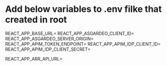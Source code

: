 # Add below variables to .env filke that created in root

REACT_APP_BASE_URL=
REACT_APP_ASGARDEO_CLIENT_ID=
REACT_APP_ASGARDEO_SERVER_ORIGIN=
REACT_APP_APIM_TOKEN_ENDPOINT=
REACT_APP_APIM_IDP_CLIENT_ID=
REACT_APP_APIM_IDP_CLIENT_SECRET=

REACT_APP_ARR_API_URL=
